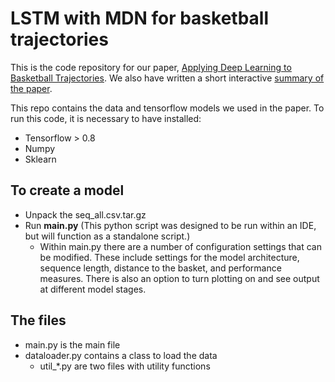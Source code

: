 # LSTM with MDN for basketball trajectories

This is the code repository for our paper, [Applying Deep Learning to Basketball Trajectories](http://www.large-scale-sports-analytics.org/Large-Scale-Sports-Analytics/Submissions_files/paperID07.pdf). We also have written a short interactive [summary of the paper](http://tinyurl.com/traj-rnn).  

This repo contains the data and tensorflow models we used in the paper. To run this code, it is necessary to have installed:  
- Tensorflow > 0.8
- Numpy
- Sklearn

## To create a model
* Unpack the seq_all.csv.tar.gz
* Run __main.py__ (This python script was designed to be run within an IDE, but will function as a standalone script.)
    * Within main.py there are a number of configuration settings that can be modified. These include settings for the model architecture, sequence length, distance to the basket, and performance measures. There is also an option to turn plotting on and see output at different model stages.

## The files
* main.py is the main file
* dataloader.py contains a class to load the data
    * util_*.py are two files with utility functions



